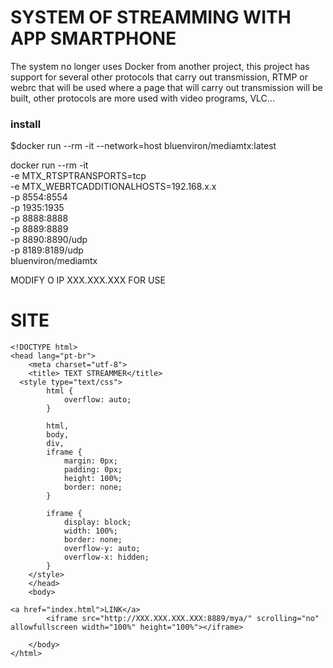 # SYSTEM OF STREAMMING WITH APP SMARTPHONE

The system no longer uses Docker from another project, this project has support for several other protocols that carry out transmission, 
RTMP or webrc that will be used where a page that will carry out transmission will be built,
other protocols are more used with video programs, VLC...

### install 
$docker run --rm -it --network=host bluenviron/mediamtx:latest


docker run --rm -it \
-e MTX_RTSPTRANSPORTS=tcp \
-e MTX_WEBRTCADDITIONALHOSTS=192.168.x.x \
-p 8554:8554 \
-p 1935:1935 \
-p 8888:8888 \
-p 8889:8889 \
-p 8890:8890/udp \
-p 8189:8189/udp \
bluenviron/mediamtx


MODIFY O IP XXX.XXX.XXX FOR USE



# SITE

```
<!DOCTYPE html>
<head lang="pt-br">
    <meta charset="utf-8">
    <title> TEXT STREAMMER</title>
  <style type="text/css"> 
        html { 
            overflow: auto; 
        } 
          
        html, 
        body, 
        div, 
        iframe { 
            margin: 0px; 
            padding: 0px; 
            height: 100%; 
            border: none; 
        } 
          
        iframe { 
            display: block; 
            width: 100%; 
            border: none; 
            overflow-y: auto; 
            overflow-x: hidden; 
        } 
    </style> 
    </head>
    <body>

<a href="index.html">LINK</a>
        <iframe src="http://XXX.XXX.XXX.XXX:8889/mya/" scrolling="no"  allowfullscreen width="100%" height="100%"></iframe>

    </body>
</html>
```

